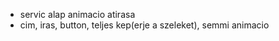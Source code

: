 <!-- TODO: put a suspens loading icon -->
<!-- TODO: servic jsx atirasa -->

- servic alap animacio atirasa
- cim, iras, button, teljes kep(erje a szeleket), semmi animacio

<!-- TODO: Contact -->
<!-- TODO: A GAlLERY BUTTON -->
